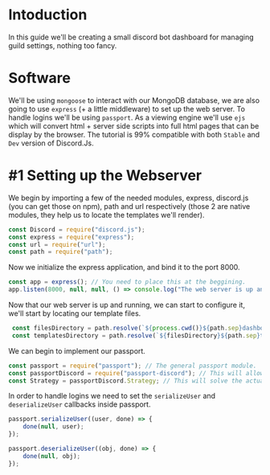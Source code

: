 # Intoduction
In this guide we'll be creating a small discord bot dashboard for managing guild settings, nothing too fancy.

# Software
We'll be using `mongoose` to interact with our MongoDB database, we are also going to use `express` (+ a little middleware) to set up the web server. To handle logins we'll be using `passport`. As a viewing engine we'll use `ejs` which will convert html + server side scripts into full html pages that can be display by the browser. The tutorial is 99% compatible with both `Stable` and `Dev` version of Discord.Js.

# #1 Setting up the Webserver
We begin by importing a few of the needed modules, express, discord.js (you can get those on npm), path and url respectively (those 2 are native modules, they help us to locate the templates we'll render).
```js
const Discord = require("discord.js");
const express = require("express");
const url = require("url");
const path = require("path");
```
Now we initialize the express application, and bind it to the port 8000.
```js
const app = express(); // You need to place this at the beggining.
app.listen(8000, null, null, () => console.log("The web server is up and running!")); // You need to place this at the really end of your file.
```
Now that our web server is up and running, we can start to configure it, we'll start by locating our template files.
```js
 const filesDirectory = path.resolve(`${process.cwd()}${path.sep}dashboard`);
 const templatesDirectory = path.resolve(`${filesDirectory}${path.sep}templates`);
 ```
 We can begin to implement our passport.
 ```js
 const passport = require("passport"); // The general passport module.
 const passportDiscord = require("passport-discord"); // This will allow us to solve the output from OAuth.
 const Strategy = passportDiscord.Strategy; // This will solve the actual output.
```
In order to handle logins we need to set the `serializeUser` and `deserializeUser` callbacks inside passport.
```js
passport.serializeUser((user, done) => {
    done(null, user);
});

passport.deserializeUser((obj, done) => {
    done(null, obj);
});
```
